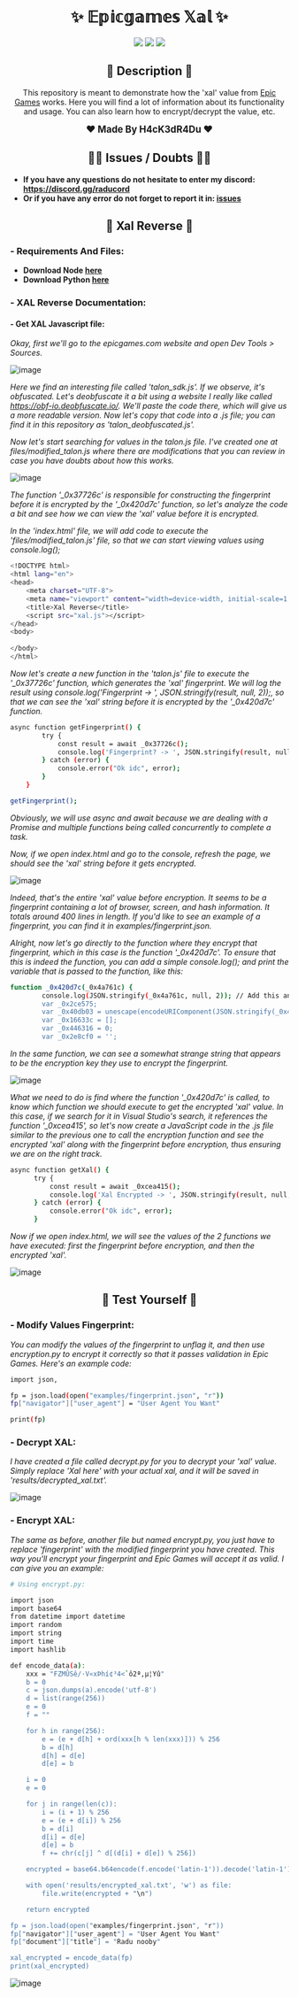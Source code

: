 <h1 align="center">✨ 𝔼𝕡𝕚𝕔𝕘𝕒𝕞𝕖𝕤 𝕏𝕒𝕝 ✨</h1>

<p align="center">
  <img src="https://img.shields.io/github/license/H4cK3dR4Du/Epicgames-Xal.svg?style=for-the-badge&labelColor=black&color=c1121f&logo=IOTA"/>
  <img src="https://img.shields.io/github/stars/H4cK3dR4Du/Epicgames-Xal.svg?style=for-the-badge&labelColor=black&color=c1121f&logo=IOTA"/>
  <img src="https://img.shields.io/github/languages/top/H4cK3dR4Du/Epicgames-Xal.svg?style=for-the-badge&labelColor=black&color=c1121f&logo=javascript"/>
</p>

<h2 align="center"> 📝 Description 📝 </h2>

<p align="center">
  This repository is meant to demonstrate how the 'xal' value from <a href="https://epicgames.com/">Epic Games</a> works. Here you will find a lot of information about its functionality and usage. You can also learn how to encrypt/decrypt the value, etc.
</p>

<p align="center">
  <b><big>❤️ Made By H4cK3dR4Du ❤️</big></b>
</p>

<h2 align="center"> 🤷‍♂️ Issues / Doubts 🤷‍♂️</h2>

- **If you have any questions do not hesitate to enter my discord: https://discord.gg/raducord**
- **Or if you have any error do not forget to report it in: [issues](https://github.com/H4cK3dR4Du/Epicgames-Xal/issues/new)**

<h2 align="center"> 🚀 Xal Reverse 🚀 </h2>

### - Requirements And Files:

- **Download Node [here]([https://hex-rays.com/ida-free/](https://nodejs.org/en/download/package-manager))**
- **Download Python [here](https://www.python.org/downloads/)**

### - XAL Reverse Documentation:

#### - Get XAL Javascript file:

*Okay, first we'll go to the epicgames.com website and open Dev Tools > Sources.*

![image](https://github.com/H4cK3dR4Du/Epicgames-Xal/assets/118562174/77305822-77ea-469d-a652-bc995255ff49)

*Here we find an interesting file called 'talon_sdk.js'. If we observe, it's obfuscated. Let's deobfuscate it a bit using a website I really like called https://obf-io.deobfuscate.io/. We'll paste the code there, which will give us a more readable version. Now let's copy that code into a .js file; you can find it in this repository as 'talon_deobfuscated.js'.*

*Now let's start searching for values in the talon.js file. I've created one at files/modified_talon.js where there are modifications that you can review in case you have doubts about how this works.*

![image](https://github.com/H4cK3dR4Du/Epicgames-Xal/assets/118562174/4085ce9b-f659-43f9-9018-7e5719c3a1c8)

*The function '_0x37726c' is responsible for constructing the fingerprint before it is encrypted by the '_0x420d7c' function, so let's analyze the code a bit and see how we can view the 'xal' value before it is encrypted.*

*In the 'index.html' file, we will add code to execute the 'files/modified_talon.js' file, so that we can start viewing values using console.log();*

```bash
<!DOCTYPE html>
<html lang="en">
<head>
    <meta charset="UTF-8">
    <meta name="viewport" content="width=device-width, initial-scale=1.0">
    <title>Xal Reverse</title>
    <script src="xal.js"></script>
</head>
<body>
    
</body>
</html>
```

*Now let's create a new function in the 'talon.js' file to execute the '_0x37726c' function, which generates the 'xal' fingerprint. We will log the result using console.log('Fingerprint -> ', JSON.stringify(result, null, 2));, so that we can see the 'xal' string before it is encrypted by the '_0x420d7c' function.*

```bash
async function getFingerprint() {
        try {
            const result = await _0x37726c();
            console.log('Fingerprint? -> ', JSON.stringify(result, null, 2));
        } catch (error) {
            console.error("Ok idc", error);
        }
    }

getFingerprint();
```

*Obviously, we will use async and await because we are dealing with a Promise and multiple functions being called concurrently to complete a task.*

*Now, if we open index.html and go to the console, refresh the page, we should see the 'xal' string before it gets encrypted.*

![image](https://github.com/H4cK3dR4Du/Epicgames-Xal/assets/118562174/3e61959a-8410-416d-9cab-510d1710db0b)

*Indeed, that's the entire 'xal' value before encryption. It seems to be a fingerprint containing a lot of browser, screen, and hash information. It totals around 400 lines in length. If you'd like to see an example of a fingerprint, you can find it in examples/fingerprint.json.*

*Alright, now let's go directly to the function where they encrypt that fingerprint, which in this case is the function '_0x420d7c'. To ensure that this is indeed the function, you can add a simple console.log(); and print the variable that is passed to the function, like this:*

```bash
function _0x420d7c(_0x4a761c) {
        console.log(JSON.stringify(_0x4a761c, null, 2)); // Add this and Dev Tools > Console to check if it's the fingerprint (it is)
        var _0x2ce575;
        var _0x40db03 = unescape(encodeURIComponent(JSON.stringify(_0x4a761c)));
        var _0x16633c = [];
        var _0x446316 = 0;
        var _0x2e8cf0 = '';
```

*In the same function, we can see a somewhat strange string that appears to be the encryption key they use to encrypt the fingerprint.*

![image](https://github.com/H4cK3dR4Du/Epicgames-Xal/assets/118562174/689d11ca-faa7-4100-bdbb-b9696e37fd1a)

*What we need to do is find where the function '_0x420d7c' is called, to know which function we should execute to get the encrypted 'xal' value. In this case, if we search for it in Visual Studio's search, it references the function '_0xcea415', so let's now create a JavaScript code in the .js file similar to the previous one to call the encryption function and see the encrypted 'xal' along with the fingerprint before encryption, thus ensuring we are on the right track.*

```bash
async function getXal() {
      try {
          const result = await _0xcea415();
          console.log('Xal Encrypted -> ', JSON.stringify(result, null, 2));
      } catch (error) {
          console.error("Ok idc", error);
      }
```

*Now if we open index.html, we will see the values of the 2 functions we have executed: first the fingerprint before encryption, and then the encrypted 'xal'.*

![image](https://github.com/H4cK3dR4Du/Epicgames-Xal/assets/118562174/6ac6492a-6ddc-47c0-8297-f2c47a48115e)

<h2 align="center"> 🍧 Test Yourself 🍧</h2>

### - Modify Values Fingerprint:

*You can modify the values of the fingerprint to unflag it, and then use encryption.py to encrypt it correctly so that it passes validation in Epic Games. Here's an example code:*

```bash
import json,

fp = json.load(open("examples/fingerprint.json", "r"))
fp["navigator"]["user_agent"] = "User Agent You Want"

print(fp)
```

### - Decrypt XAL:

*I have created a file called decrypt.py for you to decrypt your 'xal' value. Simply replace 'Xal here' with your actual xal, and it will be saved in 'results/decrypted_xal.txt'.*

![image](https://github.com/H4cK3dR4Du/Epicgames-Xal/assets/118562174/d50b8183-0108-4434-a697-96ce80c4f57a)

### - Encrypt XAL:

*The same as before, another file but named encrypt.py, you just have to replace 'fingerprint' with the modified fingerprint you have created. This way you'll encrypt your fingerprint and Epic Games will accept it as valid. I can give you an example:*

```bash
# Using encrypt.py:

import json
import base64
from datetime import datetime
import random
import string
import time
import hashlib

def encode_data(a):
    xxx = "FZMÛSê/·V«xÞhí¢³4<`ô2ª,µ¦Yû"
    b = 0
    c = json.dumps(a).encode('utf-8')
    d = list(range(256))
    e = 0
    f = ""

    for h in range(256):
        e = (e + d[h] + ord(xxx[h % len(xxx)])) % 256
        b = d[h]
        d[h] = d[e]
        d[e] = b

    i = 0
    e = 0

    for j in range(len(c)):
        i = (i + 1) % 256
        e = (e + d[i]) % 256
        b = d[i]
        d[i] = d[e]
        d[e] = b
        f += chr(c[j] ^ d[(d[i] + d[e]) % 256])

    encrypted = base64.b64encode(f.encode('latin-1')).decode('latin-1')

    with open('results/encrypted_xal.txt', 'w') as file:
        file.write(encrypted + "\n")

    return encrypted

fp = json.load(open("examples/fingerprint.json", "r"))
fp["navigator"]["user_agent"] = "User Agent You Want"
fp["document"]["title"] = "Radu nooby"

xal_encrypted = encode_data(fp)
print(xal_encrypted)
```

![image](https://github.com/H4cK3dR4Du/Epicgames-Xal/assets/118562174/d5796ba9-32c5-4398-8af2-e469c3002b80)

